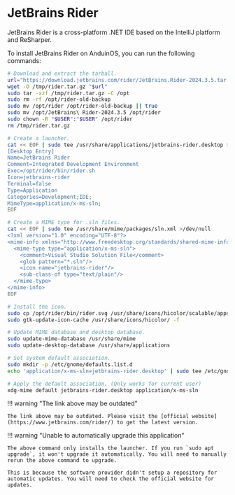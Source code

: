 # JetBrains Rider

JetBrains Rider is a cross-platform .NET IDE based on the IntelliJ platform and ReSharper.

To install JetBrains Rider on AnduinOS, you can run the following commands:

<!-- The link needs to be updated regularly. -->

```bash
# Download and extract the tarball.
url="https://download.jetbrains.com/rider/JetBrains.Rider-2024.3.5.tar.gz"
wget -O /tmp/rider.tar.gz "$url"
sudo tar -xzf /tmp/rider.tar.gz -C /opt
sudo rm -rf /opt/rider-old-backup
sudo mv /opt/rider /opt/rider-old-backup || true
sudo mv /opt/JetBrains\ Rider-2024.3.5 /opt/rider
sudo chown -R "$USER":"$USER" /opt/rider
rm /tmp/rider.tar.gz

# Create a launcher.
cat << EOF | sudo tee /usr/share/applications/jetbrains-rider.desktop >/dev/null
[Desktop Entry]
Name=JetBrains Rider
Comment=Integrated Development Environment
Exec=/opt/rider/bin/rider.sh
Icon=jetbrains-rider
Terminal=false
Type=Application
Categories=Development;IDE;
MimeType=application/x-ms-sln;
EOF

# Create a MIME type for .sln files.
cat << EOF | sudo tee /usr/share/mime/packages/sln.xml >/dev/null
<?xml version="1.0" encoding="UTF-8"?>
<mime-info xmlns="http://www.freedesktop.org/standards/shared-mime-info">
  <mime-type type="application/x-ms-sln">
    <comment>Visual Studio Solution File</comment>
    <glob pattern="*.sln"/>
    <icon name="jetbrains-rider"/>
    <sub-class-of type="text/plain"/>
  </mime-type>
</mime-info>
EOF

# Install the icon.
sudo cp /opt/rider/bin/rider.svg /usr/share/icons/hicolor/scalable/apps/jetbrains-rider.svg
sudo gtk-update-icon-cache /usr/share/icons/hicolor/ -f

# Update MIME database and desktop database.
sudo update-mime-database /usr/share/mime
sudo update-desktop-database /usr/share/applications

# Set system default association.
sudo mkdir -p /etc/gnome/defaults.list.d
echo 'application/x-ms-sln=jetbrains-rider.desktop' | sudo tee /etc/gnome/defaults.list.d/rider-sln.conf >/dev/null

# Apply the default association. (Only works for current user)
xdg-mime default jetbrains-rider.desktop application/x-ms-sln
```

!!! warning "The link above may be outdated"

    The link above may be outdated. Please visit the [official website](https://www.jetbrains.com/rider/) to get the latest version.

!!! warning "Unable to automatically upgrade this application"

    The above command only installs the launcher. If you run `sudo apt upgrade`, it won't upgrade it automatically. You will need to manually rerun the above command to upgrade.

    This is because the software provider didn't setup a repository for automatic updates. You will need to check the official website for updates.
